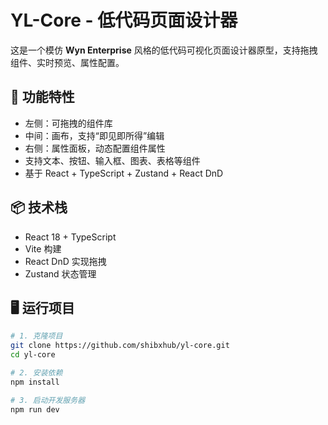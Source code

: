 # YL-Core - 低代码页面设计器

这是一个模仿 **Wyn Enterprise** 风格的低代码可视化页面设计器原型，支持拖拽组件、实时预览、属性配置。

## 🚀 功能特性

- 左侧：可拖拽的组件库
- 中间：画布，支持“即见即所得”编辑
- 右侧：属性面板，动态配置组件属性
- 支持文本、按钮、输入框、图表、表格等组件
- 基于 React + TypeScript + Zustand + React DnD

## 📦 技术栈

- React 18 + TypeScript
- Vite 构建
- React DnD 实现拖拽
- Zustand 状态管理

## 🖥 运行项目

```bash
# 1. 克隆项目
git clone https://github.com/shibxhub/yl-core.git
cd yl-core

# 2. 安装依赖
npm install

# 3. 启动开发服务器
npm run dev